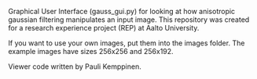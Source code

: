 Graphical User Interface (gauss_gui.py) for looking at how anisotropic gaussian filtering manipulates an input image.
This repository was created for a research experience project (REP) at Aalto University. 

If you want to use your own images, put them into the images folder. The example images have sizes 256x256 and 256x192.

Viewer code written by Pauli Kemppinen.